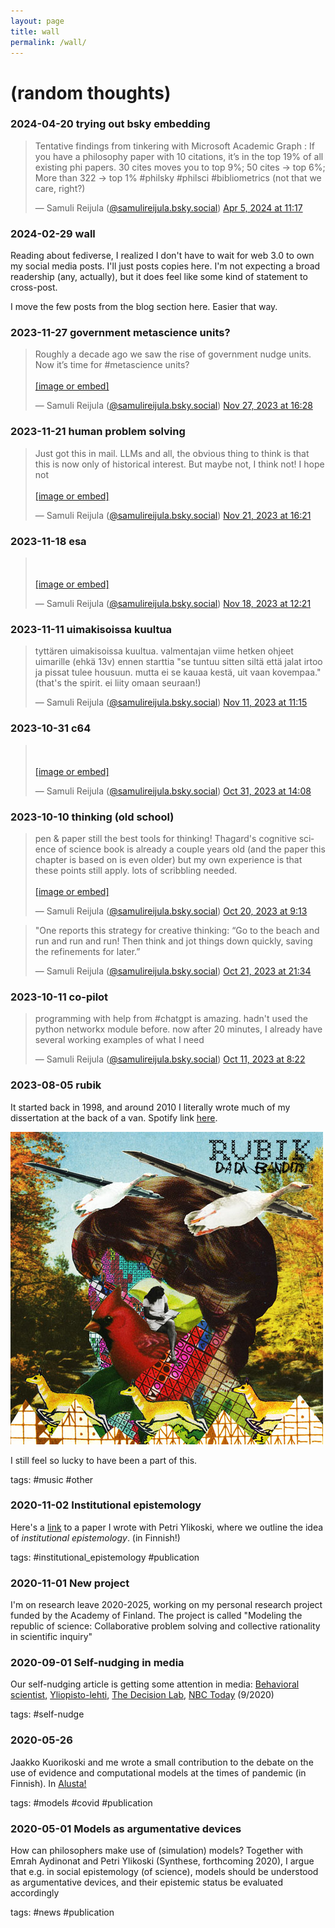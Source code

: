 ```yaml
---
layout: page
title: wall
permalink: /wall/
---
```

# (random thoughts)

### 2024-04-20 trying out bsky embedding 

<blockquote class="bluesky-embed" data-bluesky-uri="at://did:plc:btuqjrilfffatbvck7xaaasn/app.bsky.feed.post/3kpeofpvpyq2h" data-bluesky-cid="bafyreighz3jjaobg4xhwe4amcelsbc536ehkpwctdxmljgrfgm7ytrw7ri"><p lang="en">Tentative findings from tinkering with Microsoft Academic Graph : If you have a philosophy paper with 10 citations, it’s in the top 19% of all existing phi papers. 30 cites moves you to top 9%; 50 cites -&gt; top 6%; More than 322 -&gt; top 1% #philsky #philsci #bibliometrics (not that we care, right?)</p>&mdash; Samuli Reijula (<a href="https://bsky.app/profile/did:plc:btuqjrilfffatbvck7xaaasn?ref_src=embed">@samulireijula.bsky.social</a>) <a href="https://bsky.app/profile/did:plc:btuqjrilfffatbvck7xaaasn/post/3kpeofpvpyq2h?ref_src=embed">Apr 5, 2024 at 11:17</a></blockquote><script async src="https://embed.bsky.app/static/embed.js" charset="utf-8"></script>


### 2024-02-29 wall

Reading about fediverse, I realized I don't have to wait for web 3.0 to own my social media posts. I'll just posts copies here. I'm not expecting a broad readership (any, actually), but it does feel like some kind of statement to cross-post.

I move the few posts from the blog section here. Easier that way.

### 2023-11-27 government metascience units?

<blockquote class="bluesky-embed" data-bluesky-uri="at://did:plc:btuqjrilfffatbvck7xaaasn/app.bsky.feed.post/3kf6gj5e4ad2e" data-bluesky-cid="bafyreiaq3dtakgdlajo3kx6jutpa734wddewdsh2mm2z57lqpqcy7x2jlm"><p lang="en">Roughly a decade ago we saw the rise of government nudge units. Now it’s time for #metascience units?<br><br><a href="https://bsky.app/profile/did:plc:btuqjrilfffatbvck7xaaasn/post/3kf6gj5e4ad2e?ref_src=embed">[image or embed]</a></p>&mdash; Samuli Reijula (<a href="https://bsky.app/profile/did:plc:btuqjrilfffatbvck7xaaasn?ref_src=embed">@samulireijula.bsky.social</a>) <a href="https://bsky.app/profile/did:plc:btuqjrilfffatbvck7xaaasn/post/3kf6gj5e4ad2e?ref_src=embed">Nov 27, 2023 at 16:28</a></blockquote><script async src="https://embed.bsky.app/static/embed.js" charset="utf-8"></script>


### 2023-11-21 human problem solving

<blockquote class="bluesky-embed" data-bluesky-uri="at://did:plc:btuqjrilfffatbvck7xaaasn/app.bsky.feed.post/3kepdbxw7732u" data-bluesky-cid="bafyreid4cqdita4qru5fjokokjwgd4qksxxv7hgnbl4h3jsilxrrt7ydlu"><p lang="en">Just got this in mail. LLMs and all, the obvious thing to think is that this is now only of historical interest. But maybe not, I think not! I hope not<br><br><a href="https://bsky.app/profile/did:plc:btuqjrilfffatbvck7xaaasn/post/3kepdbxw7732u?ref_src=embed">[image or embed]</a></p>&mdash; Samuli Reijula (<a href="https://bsky.app/profile/did:plc:btuqjrilfffatbvck7xaaasn?ref_src=embed">@samulireijula.bsky.social</a>) <a href="https://bsky.app/profile/did:plc:btuqjrilfffatbvck7xaaasn/post/3kepdbxw7732u?ref_src=embed">Nov 21, 2023 at 16:21</a></blockquote><script async src="https://embed.bsky.app/static/embed.js" charset="utf-8"></script>


### 2023-11-18 esa

<blockquote class="bluesky-embed" data-bluesky-uri="at://did:plc:btuqjrilfffatbvck7xaaasn/app.bsky.feed.post/3kehejix6fx23" data-bluesky-cid="bafyreieketdbdra7kg56of3e3n32623hvwbkiywyo2c7oxzpevwceuajge"><p lang="fi"><br><br><a href="https://bsky.app/profile/did:plc:btuqjrilfffatbvck7xaaasn/post/3kehejix6fx23?ref_src=embed">[image or embed]</a></p>&mdash; Samuli Reijula (<a href="https://bsky.app/profile/did:plc:btuqjrilfffatbvck7xaaasn?ref_src=embed">@samulireijula.bsky.social</a>) <a href="https://bsky.app/profile/did:plc:btuqjrilfffatbvck7xaaasn/post/3kehejix6fx23?ref_src=embed">Nov 18, 2023 at 12:21</a></blockquote><script async src="https://embed.bsky.app/static/embed.js" charset="utf-8"></script>


### 2023-11-11 uimakisoissa kuultua

<blockquote class="bluesky-embed" data-bluesky-uri="at://did:plc:btuqjrilfffatbvck7xaaasn/app.bsky.feed.post/3kdvnlfw3cs2q" data-bluesky-cid="bafyreibo5ovarecuz2uxsvguxng2z5qpe7p2y4jvakm7g5e6fvdkjstrtq"><p lang="fi">tyttären uimakisoissa kuultua. valmentajan viime hetken ohjeet uimarille (ehkä 13v) ennen starttia &quot;se tuntuu sitten siltä että jalat irtoo ja pissat tulee housuun. mutta ei se kauaa kestä, uit vaan kovempaa.&quot; (that&#x27;s the spirit. ei liity omaan seuraan!)</p>&mdash; Samuli Reijula (<a href="https://bsky.app/profile/did:plc:btuqjrilfffatbvck7xaaasn?ref_src=embed">@samulireijula.bsky.social</a>) <a href="https://bsky.app/profile/did:plc:btuqjrilfffatbvck7xaaasn/post/3kdvnlfw3cs2q?ref_src=embed">Nov 11, 2023 at 11:15</a></blockquote><script async src="https://embed.bsky.app/static/embed.js" charset="utf-8"></script>


### 2023-10-31 c64

<blockquote class="bluesky-embed" data-bluesky-uri="at://did:plc:btuqjrilfffatbvck7xaaasn/app.bsky.feed.post/3kd2c42xqy72n" data-bluesky-cid="bafyreieti6eatconklbg2yspl4jhyf2fjjkjcbdgal542dqxamadchwoym"><p lang="fi"><br><br><a href="https://bsky.app/profile/did:plc:btuqjrilfffatbvck7xaaasn/post/3kd2c42xqy72n?ref_src=embed">[image or embed]</a></p>&mdash; Samuli Reijula (<a href="https://bsky.app/profile/did:plc:btuqjrilfffatbvck7xaaasn?ref_src=embed">@samulireijula.bsky.social</a>) <a href="https://bsky.app/profile/did:plc:btuqjrilfffatbvck7xaaasn/post/3kd2c42xqy72n?ref_src=embed">Oct 31, 2023 at 14:08</a></blockquote><script async src="https://embed.bsky.app/static/embed.js" charset="utf-8"></script>


### 2023-10-10 thinking (old school)

<blockquote class="bluesky-embed" data-bluesky-uri="at://did:plc:btuqjrilfffatbvck7xaaasn/app.bsky.feed.post/3kc5z5o74op22" data-bluesky-cid="bafyreifbik7gysaiobmwqk3ycqjsu7kz6ea2txjokjdwaisdccvg225xcu"><p lang="en">pen &amp; paper still the best tools for thinking! Thagard&#x27;s cognitive science of science book is already a couple years old (and the paper this chapter is based on is even older) but my own experience is that these points still apply. lots of scribbling needed.<br><br><a href="https://bsky.app/profile/did:plc:btuqjrilfffatbvck7xaaasn/post/3kc5z5o74op22?ref_src=embed">[image or embed]</a></p>&mdash; Samuli Reijula (<a href="https://bsky.app/profile/did:plc:btuqjrilfffatbvck7xaaasn?ref_src=embed">@samulireijula.bsky.social</a>) <a href="https://bsky.app/profile/did:plc:btuqjrilfffatbvck7xaaasn/post/3kc5z5o74op22?ref_src=embed">Oct 20, 2023 at 9:13</a></blockquote><script async src="https://embed.bsky.app/static/embed.js" charset="utf-8"></script>

<blockquote class="bluesky-embed" data-bluesky-uri="at://did:plc:btuqjrilfffatbvck7xaaasn/app.bsky.feed.post/3kcbsywcg4w23" data-bluesky-cid="bafyreidzchxtnf2owpdx4omhh2vyxkuxpkgxbvdak5yde3gprovxrmvquy"><p lang="en">&quot;One reports this strategy for creative thinking: “Go to the beach and run and run and run! Then think and jot things down quickly, saving the refinements for later.”</p>&mdash; Samuli Reijula (<a href="https://bsky.app/profile/did:plc:btuqjrilfffatbvck7xaaasn?ref_src=embed">@samulireijula.bsky.social</a>) <a href="https://bsky.app/profile/did:plc:btuqjrilfffatbvck7xaaasn/post/3kcbsywcg4w23?ref_src=embed">Oct 21, 2023 at 21:34</a></blockquote><script async src="https://embed.bsky.app/static/embed.js" charset="utf-8"></script>


### 2023-10-11 co-pilot

<blockquote class="bluesky-embed" data-bluesky-uri="at://did:plc:btuqjrilfffatbvck7xaaasn/app.bsky.feed.post/3kbhc332q5u2p" data-bluesky-cid="bafyreicja5uglz6oe3zhvcy65tqrhnuyerpr4yr7scwpws5a7km4wccvse"><p lang="en">programming with help from #chatgpt is amazing. hadn&#x27;t used the python networkx module before. now after 20 minutes, I already have several working examples of what I need</p>&mdash; Samuli Reijula (<a href="https://bsky.app/profile/did:plc:btuqjrilfffatbvck7xaaasn?ref_src=embed">@samulireijula.bsky.social</a>) <a href="https://bsky.app/profile/did:plc:btuqjrilfffatbvck7xaaasn/post/3kbhc332q5u2p?ref_src=embed">Oct 11, 2023 at 8:22</a></blockquote><script async src="https://embed.bsky.app/static/embed.js" charset="utf-8"></script>


### 2023-08-05 rubik

It started back in 1998, and around 2010 I literally wrote much of my dissertation at the back of a van. Spotify link [here](https://open.spotify.com/artist/0xE2i2PABOl0mrd4cNT40j). 

![rubik](/assets/itsabanddad2.jpg)

I still feel so lucky to have been a part of this. 

tags: #music #other



### 2020-11-02 Institutional epistemology

Here's a <a href="https://www.google.com/url?sa=t&rct=j&q=&esrc=s&source=web&cd=&ved=2ahUKEwizze7Ly5DtAhWJmIsKHWWkAcoQFjAAegQIBxAC&url=https%3A%2F%2Ftuhat.helsinki.fi%2Fws%2Fportalfiles%2Fportal%2F136646649%2Freijula_ja_ylikoski2020_institutionaalinen_tietoteoria.pdf&usg=AOvVaw3YbM410Q-0mvRxdqyM_rPPlink" target="_blank">link</a> to a paper I wrote with Petri Ylikoski, where we outline the idea of *institutional epistemology*. (in Finnish!)

tags: #institutional_epistemology #publication

### 2020-11-01 New project

I'm on research leave 2020-2025, working on my personal research project funded by the Academy of Finland. The project is called  "Modeling the republic of science: Collaborative problem solving and collective rationality in scientific inquiry"


### 2020-09-01 Self-nudging in media

Our self-nudging article is getting some attention in media: <a href="https://behavioralscientist.org/creating-citizen-choice-architects/" target="_blank">Behavioral scientist</a>, <a href="/assets/reijula_yliopistolehti_2020-8.pdf" target="_blank">Yliopisto-lehti</a>, <a href="https://thedecisionlab.com/insights/innovation/giving-people-the-tools-to-nudge-themselves/" target="_blank">The Decision Lab</a>, <a href="https://www.today.com/health/what-self-nudging-simple-trick-make-healthier-choices-t184571" target="_blank">NBC Today</a> (9/2020)

tags: #self-nudge

### 2020-05-26

Jaakko Kuorikoski and me wrote a small contribution to the debate on the use of evidence and computational models at the times of pandemic (in Finnish). In <a href="https://alusta.uta.fi/2020/05/26/laskennalliset-mallit-voivat-lisata-julkisen-paatoksenteon-avoimuutta/" target="_blank">Alusta!</a>

tags: #models #covid #publication


### 2020-05-01 Models as argumentative devices

How can philosophers make use of (simulation) models? Together with Emrah Aydinonat and Petri Ylikoski (Synthese, forthcoming 2020), I argue that e.g. in social epistemology (of science), models should be understood as argumentative devices, and their epistemic status be evaluated accordingly

tags: #news #publication
